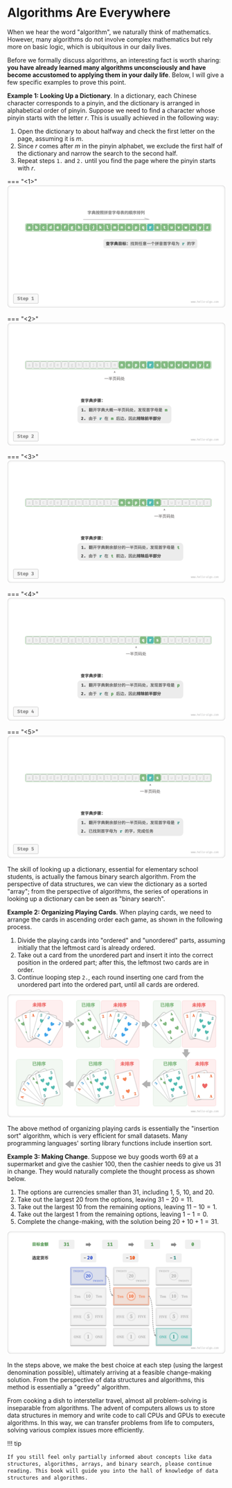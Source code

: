 # Algorithms Are Everywhere

When we hear the word "algorithm", we naturally think of mathematics. However, many algorithms do not involve complex mathematics but rely more on basic logic, which is ubiquitous in our daily lives.

Before we formally discuss algorithms, an interesting fact is worth sharing: **you have already learned many algorithms unconsciously and have become accustomed to applying them in your daily life**. Below, I will give a few specific examples to prove this point.

**Example 1: Looking Up a Dictionary**. In a dictionary, each Chinese character corresponds to a pinyin, and the dictionary is arranged in alphabetical order of pinyin. Suppose we need to find a character whose pinyin starts with the letter $r$. This is usually achieved in the following way:

1. Open the dictionary to about halfway and check the first letter on the page, assuming it is $m$.
2. Since $r$ comes after $m$ in the pinyin alphabet, we exclude the first half of the dictionary and narrow the search to the second half.
3. Repeat steps `1.` and `2.` until you find the page where the pinyin starts with $r$.

=== "<1>"
    ![Dictionary search step](algorithms_are_everywhere.assets/binary_search_dictionary_step1.png)

=== "<2>"
    ![binary_search_dictionary_step2](algorithms_are_everywhere.assets/binary_search_dictionary_step2.png)

=== "<3>"
    ![binary_search_dictionary_step3](algorithms_are_everywhere.assets/binary_search_dictionary_step3.png)

=== "<4>"
    ![binary_search_dictionary_step4](algorithms_are_everywhere.assets/binary_search_dictionary_step4.png)

=== "<5>"
    ![binary_search_dictionary_step5](algorithms_are_everywhere.assets/binary_search_dictionary_step5.png)

The skill of looking up a dictionary, essential for elementary school students, is actually the famous binary search algorithm. From the perspective of data structures, we can view the dictionary as a sorted "array"; from the perspective of algorithms, the series of operations in looking up a dictionary can be seen as "binary search".

**Example 2: Organizing Playing Cards**. When playing cards, we need to arrange the cards in ascending order each game, as shown in the following process.

1. Divide the playing cards into "ordered" and "unordered" parts, assuming initially that the leftmost card is already ordered.
2. Take out a card from the unordered part and insert it into the correct position in the ordered part; after this, the leftmost two cards are in order.
3. Continue looping step `2.`, each round inserting one card from the unordered part into the ordered part, until all cards are ordered.

![Playing cards sorting process](algorithms_are_everywhere.assets/playing_cards_sorting.png)

The above method of organizing playing cards is essentially the "insertion sort" algorithm, which is very efficient for small datasets. Many programming languages' sorting library functions include insertion sort.

**Example 3: Making Change**. Suppose we buy goods worth $69$ at a supermarket and give the cashier $100$, then the cashier needs to give us $31$ in change. They would naturally complete the thought process as shown below.

1. The options are currencies smaller than $31$, including $1$, $5$, $10$, and $20$.
2. Take out the largest $20$ from the options, leaving $31 - 20 = 11$.
3. Take out the largest $10$ from the remaining options, leaving $11 - 10 = 1$.
4. Take out the largest $1$ from the remaining options, leaving $1 - 1 = 0$.
5. Complete the change-making, with the solution being $20 + 10 + 1 = 31$.

![Change making process](algorithms_are_everywhere.assets/greedy_change.png)

In the steps above, we make the best choice at each step (using the largest denomination possible), ultimately arriving at a feasible change-making solution. From the perspective of data structures and algorithms, this method is essentially a "greedy" algorithm.

From cooking a dish to interstellar travel, almost all problem-solving is inseparable from algorithms. The advent of computers allows us to store data structures in memory and write code to call CPUs and GPUs to execute algorithms. In this way, we can transfer problems from life to computers, solving various complex issues more efficiently.

!!! tip

    If you still feel only partially informed about concepts like data structures, algorithms, arrays, and binary search, please continue reading. This book will guide you into the hall of knowledge of data structures and algorithms.
